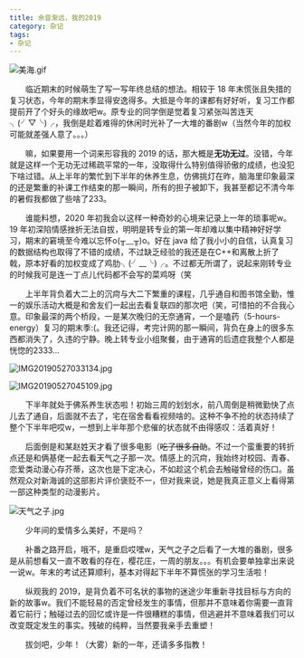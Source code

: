 ```yaml
---
title: 余音渐远，我的2019
category: 杂记
tags:
- 杂记
---
```


![美海.gif](https://i.loli.net/2020/03/02/wh5dqWZcE9ix4VK.gif)


&emsp;&emsp;临近期末的时候萌生了写一写年终总结的想法。相较于 18 年末慌张且失措的复习状态，今年的期末季显得安逸得多。大抵是今年的课都有好好听，复习工作都提前开了个好头的缘故吧w。原专业的同学倒是觉着复习紧张叫苦连天╮(╯▽╰)╭，我倒是趁着难得的休闲时光补了一大堆的番剧w（当然今年的加权可能就差强人意了。。。）

&emsp;&emsp;嘛，如果要用一个词来形容我的 2019 的话，那大概是**无功无过**。没错，今年就是这样一个无功无过稀疏平常的一年，没取得什么特别值得骄傲的成绩，也没犯下啥过错。从上半年的繁忙到下半年的休养生息，仿佛挑灯在昨，脑海里印象最深的还是繁重的补课工作结束的那一瞬间，所有的担子被卸下，我甚至都记不清今年的暑假我都做了些啥了233。

&emsp;&emsp;谁能料想，2020 年初我会以这样一种奇妙的心境来记录上一年的琐事呢w。19 年初深陷情感挫折无法自拔，明明是转专业的第一年却难以集中精神好好学习，期末的窘境至今难以忘怀o(╥﹏╥)o。好在 java 给了我小小的自信，认真复习的数据结构也取得了不错的成绩，不过缺乏经验的我还是在C++和离散上折了戟，原本好看的加权变成了鸡肋╮(╯__╰)╭。不过都无所谓了，说起来刚转专业的时候我可是连一丁点儿代码都不会写的菜鸡呀（笑

&emsp;&emsp;上半年背负着大二上的沉疴与大二下繁重的课程，几乎通自和图书馆全勤，惟一的娱乐活动大概是和舍友们一起出去看复联四的那次吧（笑，可惜拍的不合我心意。印象最深的两个桥段，一是某次晚归的无奈通宵，一个是嗑药（5-hours-energy）复习的期末季:(。我还记得，考完计网的那一瞬间，背负在身上的很多东西都消失了，久违的宁静。晚上转专业小组聚餐，由于通宵的后遗症我整个人都是恍惚的2333...

![IMG20190527033134.jpg](https://s2.loli.net/2022/02/18/SBtAFmOPMdwg7xZ.jpg)

![IMG20190527045109.jpg](https://s2.loli.net/2022/02/18/boxVQdszulW18DI.jpg)

&emsp;&emsp;下半年就处于佛系养生状态啦！初始三周的划划水，前八周倒是稍微勤快了点儿去了通自，后面就不去了，宅在宿舍看看视频啥的。这种不争不抢的状态持续了整个下半年吧哎w，一想到上半年那个悲催的状态就不由得感叹：活着真好！

&emsp;&emsp;后面倒是和某赵姓天才看了很多电影（~~吃了很多自助~~。不过一个蛮重要的转折点还是和俩基佬一起去看天气之子那一次。情感上的沉疴，我始终对校园、青春、恋爱类动漫心存芥蒂，这次也是下定决心，不如趁这个机会去触碰曾经的伤口。虽然观众对新海诚的这部影片评价褒贬不一，但对我来说，她是我真正意义上看得第一部这种类型的动漫影片。

![天气之子.jpg](https://i.loli.net/2020/01/28/Hy2AlYzMw6CTqLD.jpg)

&emsp;&emsp;少年间的爱情多么美好，不是吗？

&emsp;&emsp;补番之路开启，哦不，是重启哎嘿w，天气之子之后看了一大堆的番剧，很多是从前想看又一直不敢看的存在，樱花庄，一周的朋友。。。有机会要单独拿出来说一说w。年末的考试还算顺利，基本对得起下半年不算慌张的学习生活啦！

&emsp;&emsp;纵观我的 2019，是背负着不可名状的事物的迷途少年重新寻找目标与方向的新的故事w。我们不能轻易的否定曾经发生的事情，但那并不意味着你需要一直背着它前行；触碰过去的回忆或许是一件很糟糕的事情，但逃避并不意味着我们可以改变既定发生的事实。残破的纯粹，当然要我亲手去重塑！

&emsp;&emsp;拔剑吧，少年！（大雾）新的一年，还请多多指教！